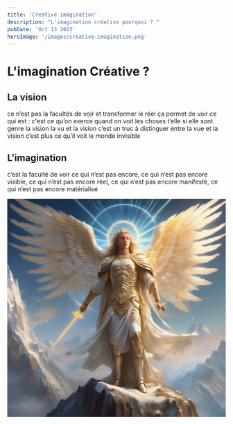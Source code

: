 ```yaml
---
title: 'Creative imagination'
description: "L'imagination créative pourquoi ? "
pubDate: 'Oct 13 2023'
heroImage: '/images/creative-imagination.png'
---
```


# L'imagination Créative ? 



## La vision

ce n’est pas la facultés de voir et transformer le réel ça permet de voir ce qui est : c'est ce qu’on exerce quand on voit les choses t’elle si elle sont genre la vision la vu et la vision c’est un truc à distinguer entre la vue et la vision c’est plus ce qu’il voit le monde invisible

## L’imagination

c’est la faculté de voir ce qui n’est pas encore, ce qui n’est pas encore visible, ce qui n’est pas encore réel, ce qui n’est pas encore manifesté, ce qui n’est pas encore matérialisé




![archangel](/public/archangel.png)